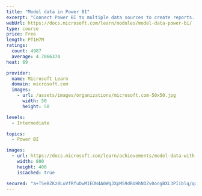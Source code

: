 ```yaml
---
title: "Model data in Power BI"
excerpt: "Connect Power BI to multiple data sources to create reports. Define the relationship between your data sources."
webUrl: https://docs.microsoft.com/learn/modules/model-data-power-bi/
type: course
price: Free
length: PT1H7M
ratings:
  count: 4987
  average: 4.7066374
heat: 69

provider:
  name: Microsoft Learn
  domain: microsoft.com
  images:
    - url: /assets/images/organizations/microsoft.com-50x50.jpg
      width: 50
      height: 50

levels:
  - Intermediate

topics:
  - Power BI

images:
  - url: https://docs.microsoft.com/learn/achievements/model-data-with-power-bi-desktop-social.png
    width: 800
    height: 400
    isCached: true

secured: "a+T5eBZKz8LuVfRfuDwMIEDN4A0WqJXpM59dRVHhNOZv0ongBXL3PIiblq/qxO38DULD0jOA3d7O/fQkbNz9Zji9EuyXksoLDxbBFpbiozJHteh57jXyklPYuBq7VwXObvuZCiFO21hla7Ml/FCl7ZIVy7F+iEOA1ve0BcSrK7vaGLGC3r7IUouAyWLKvJlBZYB9H5InFrF2nLqz+lC3xcNDifq1QmmTP67oZhE1HNpRwcMnc4ZfdMzBajfcWlXd+/qmFt5kva/PZ1/PeJG80ZfHCC+xYVYrFPIDZySo5higKYf0iZdMtkUFI0Z0S+NLiQjOBeiL0BvdK8O022zIlf40BLvM9rsZSjuWBk/BDH1mEaUWFkGqxrjkXiUIRQviQ0NRF1jP8QxrlN4wU3vGmLAIbUJ+kesEBrXjVgXGJKs=;KvoTP4YOaOEUwLvEQp4Mew=="
---
```


